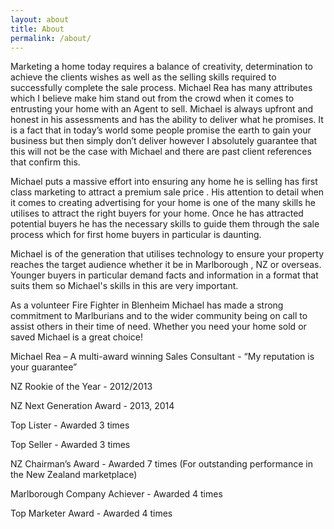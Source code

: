 ```yaml
---
layout: about
title: About
permalink: /about/
---
```


Marketing a home today requires a balance of creativity, determination to achieve the clients wishes as well as the selling skills required to successfully complete the sale process. Michael Rea has many attributes which I believe make him stand out from the crowd when it comes to entrusting your home with an Agent to sell. Michael is always upfront and honest in his assessments and has the ability to deliver what he promises. It is a fact that in today’s world some people promise the earth to gain your business but then simply don’t deliver however I absolutely guarantee that this will not be the case with Michael and there are past client references that confirm this.

Michael puts a massive effort into ensuring any home he is selling has first class marketing to attract a premium sale price . His attention to detail when it comes to creating advertising for your home is one of the many skills he utilises to attract the right buyers for your home. Once he has attracted potential buyers he has the necessary skills to guide them through the sale process which for first home buyers in particular is daunting.

Michael is of the generation that utilises technology to ensure your property reaches the target audience whether it be in Marlborough , NZ or overseas. Younger buyers in particular demand facts and information in a format that suits them so Michael's skills in this are very important.

As a volunteer Fire Fighter in Blenheim Michael has made a strong commitment to Marlburians and to the wider community being on call to assist others in their time of need. Whether you need your home sold or saved Michael is a great choice!

Michael Rea – A multi-award winning Sales Consultant - “My reputation is your guarantee”

NZ Rookie of the Year - 2012/2013

NZ Next Generation Award - 2013, 2014

Top Lister - Awarded 3 times

Top Seller - Awarded 3 times

NZ Chairman’s Award - Awarded 7 times (For outstanding performance in the New Zealand marketplace)

Marlborough Company Achiever - Awarded 4 times

Top Marketer Award - Awarded 4 times

